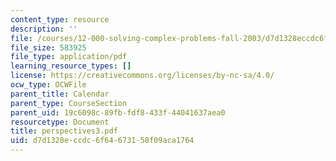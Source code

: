 ```yaml
---
content_type: resource
description: ''
file: /courses/12-000-solving-complex-problems-fall-2003/d7d1328eccdc6f64673158f09aca1764_perspectives3.pdf
file_size: 583925
file_type: application/pdf
learning_resource_types: []
license: https://creativecommons.org/licenses/by-nc-sa/4.0/
ocw_type: OCWFile
parent_title: Calendar
parent_type: CourseSection
parent_uid: 19c6098c-89fb-fdf8-433f-44041637aea0
resourcetype: Document
title: perspectives3.pdf
uid: d7d1328e-ccdc-6f64-6731-58f09aca1764
---
```


